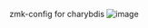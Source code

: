 zmk-config for charybdis 
![image](https://github.com/user-attachments/assets/da8d794b-90a1-41e2-99e0-03c884633e3a)
